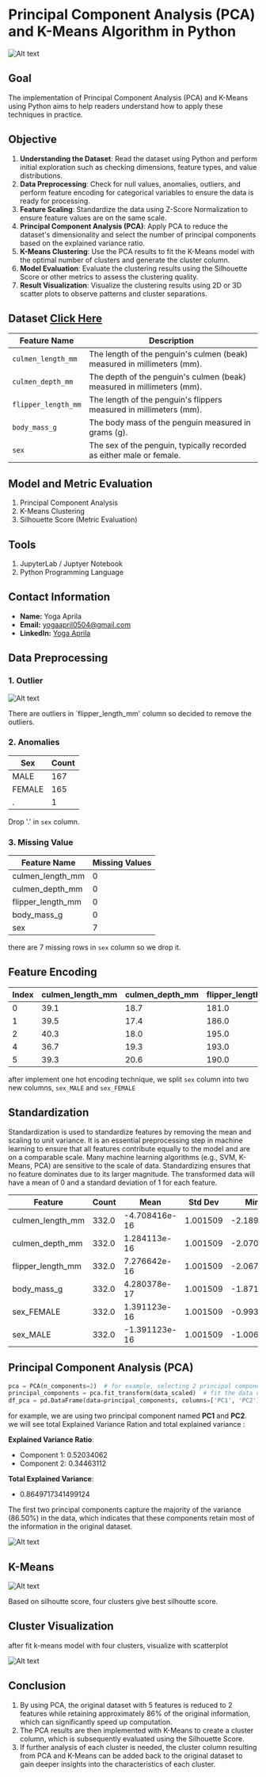 # Principal Component Analysis (PCA) and K-Means Algorithm in Python

![Alt text](pictures/dataset-cover.jpg)

## Goal
The implementation of Principal Component Analysis (PCA) and K-Means using Python aims to help readers understand how to apply these techniques in practice.

## Objective
1. **Understanding the Dataset**: Read the dataset using Python and perform initial exploration such as checking dimensions, feature types, and value distributions.  
2. **Data Preprocessing**: Check for null values, anomalies, outliers, and perform feature encoding for categorical variables to ensure the data is ready for processing.  
3. **Feature Scaling**: Standardize the data using Z-Score Normalization to ensure feature values are on the same scale.  
4. **Principal Component Analysis (PCA)**: Apply PCA to reduce the dataset's dimensionality and select the number of principal components based on the explained variance ratio.  
5. **K-Means Clustering**: Use the PCA results to fit the K-Means model with the optimal number of clusters and generate the cluster column.  
6. **Model Evaluation**: Evaluate the clustering results using the Silhouette Score or other metrics to assess the clustering quality.  
7. **Result Visualization**: Visualize the clustering results using 2D or 3D scatter plots to observe patterns and cluster separations.  

## Dataset [Click Here](https://www.kaggle.com/datasets/youssefaboelwafa/clustering-penguins-species)
| Feature Name         | Description                                                                 |
|----------------------|-----------------------------------------------------------------------------|
| `culmen_length_mm`   | The length of the penguin's culmen (beak) measured in millimeters (mm).     |
| `culmen_depth_mm`    | The depth of the penguin's culmen (beak) measured in millimeters (mm).      |
| `flipper_length_mm`  | The length of the penguin's flippers measured in millimeters (mm).          |
| `body_mass_g`        | The body mass of the penguin measured in grams (g).                        |
| `sex`                | The sex of the penguin, typically recorded as either male or female.       |

## Model and Metric Evaluation
1. Principal Component Analysis
2. K-Means Clustering
3. Silhouette Score (Metric Evaluation)

## Tools
1. JupyterLab / Juptyer Notebook
2. Python Programming Language

## Contact Information
- **Name:** Yoga Aprila
- **Email:** [yogaapril0504@gmail.com](mailto:yogaapril0504@gmail.com)
- **LinkedIn:** [Yoga Aprila](https://www.linkedin.com/in/yoga-aprila/)

## Data Preprocessing 
### 1. Outlier
![Alt text](pictures/output_9_1.png)

There are outliers in `flipper_length_mm' column so decided to remove the outliers.

### 2. Anomalies
| Sex    | Count |
|--------|-------|
| MALE   | 167   |
| FEMALE | 165   |
| .      | 1     |

Drop '.' in `sex` column.

### 3. Missing Value
| Feature Name         | Missing Values |
|----------------------|----------------|
| culmen_length_mm     | 0              |
| culmen_depth_mm      | 0              |
| flipper_length_mm    | 0              |
| body_mass_g          | 0              |
| sex                  | 7              |

there are 7 missing rows in `sex` column so we drop it.


## Feature Encoding
| Index | culmen_length_mm | culmen_depth_mm | flipper_length_mm | body_mass_g | sex_FEMALE | sex_MALE |
|-------|------------------|-----------------|-------------------|-------------|------------|----------|
| 0     | 39.1             | 18.7            | 181.0             | 3750.0      | 0          | 1        |
| 1     | 39.5             | 17.4            | 186.0             | 3800.0      | 1          | 0        |
| 2     | 40.3             | 18.0            | 195.0             | 3250.0      | 1          | 0        |
| 4     | 36.7             | 19.3            | 193.0             | 3450.0      | 1          | 0        |
| 5     | 39.3             | 20.6            | 190.0             | 3650.0      | 0          | 1        |

after implement one hot encoding technique, we split `sex` column into two new columns, `sex_MALE` and `sex_FEMALE`

## Standardization
Standardization is used to standardize features by removing the mean and scaling to unit variance. It is an essential preprocessing step in machine learning to ensure that all features contribute equally to the model and are on a comparable scale. Many machine learning algorithms (e.g., SVM, K-Means, PCA) are sensitive to the scale of data. Standardizing ensures that no feature dominates due to its larger magnitude. The transformed data will have a mean of 0 and a standard deviation of 1 for each feature.

| Feature              | Count | Mean            | Std Dev  | Min       | 25%       | 50%       | 75%       | Max       |
|----------------------|-------|-----------------|----------|-----------|-----------|-----------|-----------|-----------|
| culmen_length_mm     | 332.0 | -4.708416e-16   | 1.001509 | -2.189667 | -0.830434 | 0.124703  | 0.845648  | 2.861539  |
| culmen_depth_mm      | 332.0 | 1.284113e-16    | 1.001509 | -2.070694 | -0.793438 | 0.075096  | 0.790360  | 2.220887  |
| flipper_length_mm    | 332.0 | 7.276642e-16    | 1.001509 | -2.067519 | -0.783164 | -0.283693 | 0.857956  | 2.142311  |
| body_mass_g          | 332.0 | 4.280378e-17    | 1.001509 | -1.871059 | -0.815350 | -0.225395 | 0.713876  | 2.600180  |
| sex_FEMALE           | 332.0 | 1.391123e-16    | 1.001509 | -0.993994 | -0.993994 | -0.993994 | 1.006042  | 1.006042  |
| sex_MALE             | 332.0 | -1.391123e-16   | 1.001509 | -1.006042 | -1.006042 | 0.993994  | 0.993994  | 0.993994  |


## Principal Component Analysis (PCA) 
```python
pca = PCA(n_components=2)  # for example, selecting 2 principal components
principal_components = pca.fit_transform(data_scaled)  # fit the data using PCA
df_pca = pd.DataFrame(data=principal_components, columns=['PC1', 'PC2'])  # convert to dataframe
```

for example, we are using two principal component named **PC1** and **PC2**. we will see total Explained Variance Ration and total explained variance :
 
**Explained Variance Ratio**:  
- Component 1: 0.52034062  
- Component 2: 0.34463112  

**Total Explained Variance**:  
- 0.8649717341499124

The first two principal components capture the majority of the variance (86.50%) in the data, which indicates that these components retain most of the information in the original dataset.

![Alt text](pictures/output_29_0.png)

## K-Means
![Alt text](pictures/output_31_0.png)

Based on silhoutte score, four clusters give best silhoutte score.

## Cluster Visualization
after fit k-means model with four clusters, visualize with scatterplot

![Alt text](pictures/output_35_0.png)

## Conclusion 
1. By using PCA, the original dataset with 5 features is reduced to 2 features while retaining approximately 86% of the original information, which can significantly speed up computation.
2. The PCA results are then implemented with K-Means to create a cluster column, which is subsequently evaluated using the Silhouette Score.
3. If further analysis of each cluster is needed, the cluster column resulting from PCA and K-Means can be added back to the original dataset to gain deeper insights into the characteristics of each cluster.
